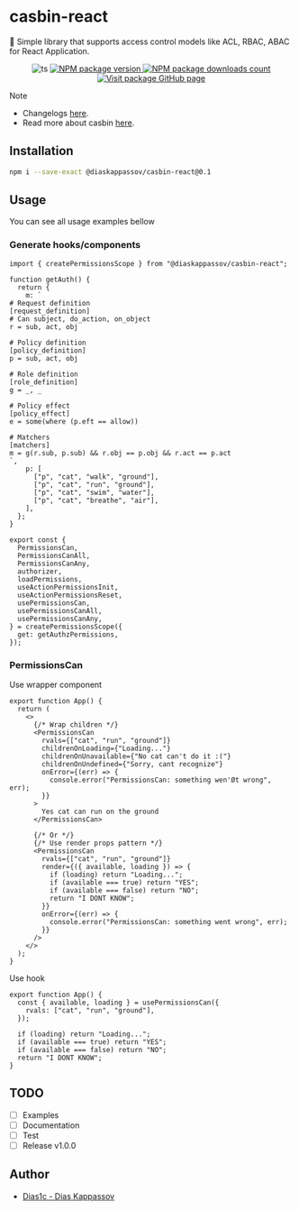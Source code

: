 # casbin-react

🔐 Simple library that supports access control models like ACL, RBAC, ABAC for React Application.

<p align="center">
  <img alt="ts" src="https://badgen.net/badge/-/TypeScript?icon=typescript&label&labelColor=blue&color=555555">
  <a href="https://www.npmjs.com/package/@diaskappassov/casbin-react">
    <img alt="NPM package version" src="https://img.shields.io/npm/v/@diaskappassov/casbin-react"/>
    <img alt="NPM package downloads count" src="https://img.shields.io/npm/dy/@diaskappassov/casbin-react?label=Downloads&logo=npm" />
  </a>
  <a href="https://github.com/Dias1c/casbin-react/">
    <img alt="Visit package GitHub page" src="https://img.shields.io/github/stars/Dias1c/casbin-react?style=social&label=GitHub&maxAge=2592000"/>
  </a>
</p>

> [!NOTE]
>
> - Changelogs [here](./CHANGELOGS.md).
> - Read more about casbin [here](https://casbin.org/docs/overview).

## Installation

```sh
npm i --save-exact @diaskappassov/casbin-react@0.1
```

## Usage

<!-- TODO: in examples directory -->

You can see all usage examples bellow

### Generate hooks/components

```tsx
import { createPermissionsScope } from "@diaskappassov/casbin-react";

function getAuth() {
  return {
    m: `
# Request definition
[request_definition]
# Can subject, do_action, on_object
r = sub, act, obj

# Policy definition
[policy_definition]
p = sub, act, obj

# Role definition
[role_definition]
g = _, _

# Policy effect
[policy_effect]
e = some(where (p.eft == allow))

# Matchers
[matchers]
m = g(r.sub, p.sub) && r.obj == p.obj && r.act == p.act
`,
    p: [
      ["p", "cat", "walk", "ground"],
      ["p", "cat", "run", "ground"],
      ["p", "cat", "swim", "water"],
      ["p", "cat", "breathe", "air"],
    ],
  };
}

export const {
  PermissionsCan,
  PermissionsCanAll,
  PermissionsCanAny,
  authorizer,
  loadPermissions,
  useActionPermissionsInit,
  useActionPermissionsReset,
  usePermissionsCan,
  usePermissionsCanAll,
  usePermissionsCanAny,
} = createPermissionsScope({
  get: getAuthzPermissions,
});
```

### PermissionsCan

Use wrapper component

```tsx
export function App() {
  return (
    <>
      {/* Wrap children */}
      <PermissionsCan
        rvals={["cat", "run", "ground"]}
        childrenOnLoading={"Loading..."}
        childrenOnUnavailable={"No cat can't do it :("}
        childrenOnUndefined={"Sorry, cant recognize"}
        onError={(err) => {
          console.error("PermissionsCan: something wen'Øt wrong", err);
        }}
      >
        Yes cat can run on the ground
      </PermissionsCan>

      {/* Or */}
      {/* Use render props pattern */}
      <PermissionsCan
        rvals={["cat", "run", "ground"]}
        render={({ available, loading }) => {
          if (loading) return "Loading...";
          if (available === true) return "YES";
          if (available === false) return "NO";
          return "I DONT KNOW";
        }}
        onError={(err) => {
          console.error("PermissionsCan: something went wrong", err);
        }}
      />
    </>
  );
}
```

Use hook

```tsx
export function App() {
  const { available, loading } = usePermissionsCan({
    rvals: ["cat", "run", "ground"],
  });

  if (loading) return "Loading...";
  if (available === true) return "YES";
  if (available === false) return "NO";
  return "I DONT KNOW";
}
```

## TODO

- [ ] Examples
- [ ] Documentation
- [ ] Test
- [ ] Release v1.0.0

## Author

- [Dias1c - Dias Kappassov](https://github.com/Dias1c)

